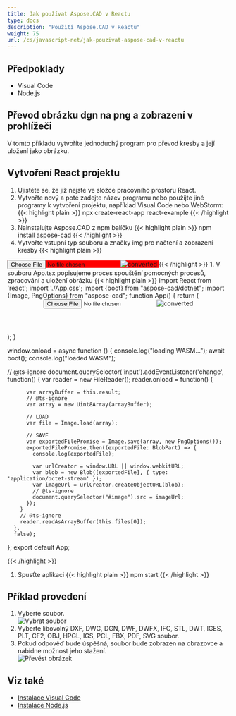 ```yaml
---
title: Jak používat Aspose.CAD v Reactu
type: docs
description: "Použití Aspose.CAD v Reactu"
weight: 75
url: /cs/javascript-net/jak-pouzivat-aspose-cad-v-reactu
---
```


## Předpoklady
- Visual Code
- Node.js

## Převod obrázku dgn na png a zobrazení v prohlížeči

V tomto příkladu vytvoříte jednoduchý program pro převod kresby a její uložení jako obrázku.

## Vytvoření React projektu

1. Ujistěte se, že již nejste ve složce pracovního prostoru React.
1. Vytvořte nový a poté zadejte název programu nebo použijte jiné programy k vytvoření projektu, například Visual Code nebo WebStorm:
{{< highlight plain >}}
npx create-react-app react-example
{{< /highlight >}}
1. Nainstalujte Aspose.CAD z npm balíčku
{{< highlight plain >}}
npm install aspose-cad
{{< /highlight >}}
1. Vytvořte vstupní typ souboru a značky img pro načtení a zobrazení kresby
{{< highlight plain >}}
<span style="background-color: red">
  <input id="file" type="file"/>
  <img alt="converted" id="image" />
</span>
{{< /highlight >}}
1. V souboru App.tsx popisujeme proces spouštění pomocných procesů, zpracování a uložení obrázku
{{< highlight plain >}}
import React from 'react';
import './App.css';
import {boot} from "aspose-cad/dotnet";
import {Image, PngOptions} from "aspose-cad";
function App() {
  return (
    <div className="App">
      <header className="App-header">
          <input id="file" type="file"/>
          <img alt="converted" id="image" />
      </header>
    </div>
  );
}

window.onload = async function () {
  console.log("loading WASM...");
  await boot();
  console.log("loaded WASM");

  // @ts-ignore
    document.querySelector('input').addEventListener('change', function() {
        var reader = new FileReader();
        reader.onload = function() {

          var arrayBuffer = this.result;
          // @ts-ignore
          var array = new Uint8Array(arrayBuffer);

          // LOAD
          var file = Image.load(array);

          // SAVE
          var exportedFilePromise = Image.save(array, new PngOptions());
          exportedFilePromise.then((exportedFile: BlobPart) => {
            console.log(exportedFile);

            var urlCreator = window.URL || window.webkitURL;
            var blob = new Blob([exportedFile], { type: 'application/octet-stream' });
            var imageUrl = urlCreator.createObjectURL(blob);
            // @ts-ignore
            document.querySelector("#image").src = imageUrl;
          });
        }
        // @ts-ignore
        reader.readAsArrayBuffer(this.files[0]);
      },
      false);
};
export default App;

{{< /highlight >}}
1. Spusťte aplikaci
{{< highlight plain >}}
npm start
{{< /highlight >}}

## Příklad provedení

1. Vyberte soubor.<br>
![Vybrat soubor](choose-file.png)<br>
1. Vyberte libovolný DXF, DWG, DGN, DWF, DWFX, IFC, STL, DWT, IGES, PLT, CF2, OBJ, HPGL, IGS, PCL, FBX, PDF, SVG soubor.
1. Pokud odpověď bude úspěšná, soubor bude zobrazen na obrazovce a nabídne možnost jeho stažení.<br>
![Převést obrázek](convert-image.png)<br>

## Viz také

- [Instalace Visual Code](https://code.visualstudio.com/)
- [Instalace Node.js](https://nodejs.org/cs/)
